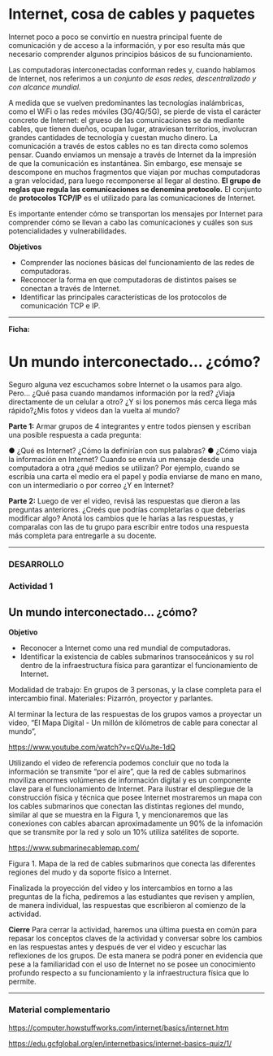 # Internet, cosa de cables y paquetes

Internet poco a poco se convirtío en nuestra principal fuente de comunicación y de acceso a la información, y por eso resulta más que necesario comprender algunos principios básicos de su funcionamiento.

Las computadoras interconectadas conforman redes y, cuando hablamos de Internet, nos referimos a un _conjunto de esas redes, descentralizado y con alcance mundial._ 

A medida que se vuelven predominantes las tecnologías inalámbricas, como el WiFi o las redes móviles (3G/4G/5G), se pierde de vista el carácter concreto de Internet: el grueso de las comunicaciones se da mediante cables, que tienen dueños, ocupan lugar, atraviesan territorios, involucran grandes cantidades de tecnología y cuestan mucho dinero. La comunicación a través de estos cables no es tan directa como solemos pensar. Cuando enviamos un mensaje a través de Internet da la impresión de que la comunicación es instantánea. Sin embargo, ese mensaje se descompone en muchos fragmentos que viajan por muchas computadoras a gran velocidad, para luego recomponerse al llegar al destino. **El grupo de reglas que regula las comunicaciones se denomina protocolo.** El conjunto de **protocolos TCP/IP** es el utilizado para las comunicaciones de Internet.

Es importante entender cómo se transportan los mensajes por Internet para comprender cómo se llevan a cabo las comunicaciones y cuáles son sus potencialidades y vulnerabilidades.

**Objetivos**

* Comprender las nociones básicas del funcionamiento de las redes de computadoras.
* Reconocer la forma en que computadoras de distintos países se conectan a través de Internet.
* Identificar las principales características de los protocolos de comunicación TCP e IP.

___

**Ficha:**
# Un mundo interconectado... ¿cómo?

Seguro alguna vez escuchamos sobre Internet o la usamos para algo. Pero... ¿Qué pasa cuando mandamos información por la red? ¿Viaja directamente de un celular a otro? ¿Y si los ponemos más cerca llega más rápido?¿Mis fotos y videos dan la vuelta al mundo?

**Parte 1:**
Armar grupos de 4 integrantes y entre todos piensen y escriban una posible respuesta a cada pregunta:

● ¿Qué es Internet? ¿Cómo la definirían con sus palabras?
● ¿Cómo viaja la información en Internet? Cuando se envía un mensaje desde una computadora a otra ¿qué medios se utilizan? Por ejemplo, cuando se escribía una carta el medio era el papel y podía enviarse de mano en mano, con un intermediario o por correo ¿Y en Internet?

**Parte 2:**
Luego de ver el video, revisá las respuestas que dieron a las preguntas anteriores. ¿Creés que podrías completarlas o que deberías modificar algo? Anotá los cambios que le harías a las respuestas, y comparalas con las de tu grupo para escribir entre todos una respuesta más completa para entregarle a su docente.


___ 
### DESARROLLO
### Actividad 1 

## Un mundo interconectado... ¿cómo?

**Objetivo** 
* Reconocer a Internet como una red mundial de computadoras.
* Identificar la existencia de cables submarinos transoceánicos y su rol dentro de la infraestructura física para garantizar el funcionamiento de Internet.

Modalidad de trabajo: En grupos de 3 personas, y la clase completa para el intercambio final.
Materiales: Pizarrón, proyector y parlantes.

Al terminar la lectura de las respuestas de los grupos vamos a proyectar un video, “El Mapa Digital - Un millón de kilómetros de cable para conectar al mundo”, 

https://www.youtube.com/watch?v=cQVuJte-1dQ

Utilizando el video de referencia podemos concluir que no toda la información se transmite “por el aire”, que la red de cables submarinos moviliza enormes volúmenes de información digital y es un componente clave para el funcionamiento de Internet. Para ilustrar el despliegue de la construcción física y técnica que posee Internet mostraremos un mapa con los cables submarinos que conectan las distintas regiones del mundo, similar al que se muestra en la Figura 1, y mencionaremos que las conexiones con cables abarcan aproximadamente un 90% de la infomación que se transmite por la red y solo un 10% utiliza satélites de soporte.

https://www.submarinecablemap.com/

Figura 1. Mapa de la red de cables submarinos que conecta las diferentes regiones del mudo y da soporte físico a Internet.

Finalizada la proyección del video y los intercambios en torno a las preguntas de la ficha, pediremos a las estudiantes que revisen y amplíen, de manera individual, las respuestas que escribieron al comienzo de la actividad.

**Cierre**
Para cerrar la actividad, haremos una última puesta en común para repasar los conceptos claves de la actividad y conversar sobre los cambios en las respuestas antes y después de ver el video y escuchar las reflexiones de los grupos. De esta manera se podrá poner en evidencia que pese a la familiaridad con el uso de Internet no se posee un conocimiento profundo respecto a su funcionamiento y la infraestructura física que lo permite.


_______
### Material complementario
https://computer.howstuffworks.com/internet/basics/internet.htm


https://edu.gcfglobal.org/en/internetbasics/internet-basics-quiz/1/